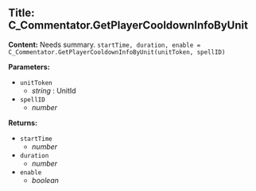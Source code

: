 ## Title: C_Commentator.GetPlayerCooldownInfoByUnit

**Content:**
Needs summary.
`startTime, duration, enable = C_Commentator.GetPlayerCooldownInfoByUnit(unitToken, spellID)`

**Parameters:**
- `unitToken`
  - *string* : UnitId
- `spellID`
  - *number*

**Returns:**
- `startTime`
  - *number*
- `duration`
  - *number*
- `enable`
  - *boolean*